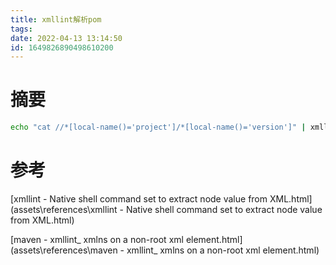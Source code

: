 ```yaml
---
title: xmllint解析pom
tags: 
date: 2022-04-13 13:14:50
id: 1649826890498610200
---
```

# 摘要



```sh
echo "cat //*[local-name()='project']/*[local-name()='version']" | xmllint --shell pom.xml | sed '/^\/ >/d' | sed 's/<[^>]*.//g'
```

# 参考

 [xmllint - Native shell command set to extract node value from XML.html](assets\references\xmllint - Native shell command set to extract node value from XML.html) 

 [maven - xmllint_ xmlns on a non-root xml element.html](assets\references\maven - xmllint_ xmlns on a non-root xml element.html) 



